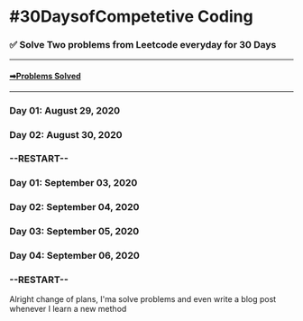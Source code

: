 # #30DaysofCompetetive Coding
### ✅ Solve Two problems from Leetcode everyday for 30 Days
***
#### [➡Problems Solved](https://github.com/AbhiramReddyD/Algorithm-DataStructures/tree/master/%2330DaysofLeetcode)
***
### Day 01: August 29, 2020
### Day 02: August 30, 2020
### --RESTART--
### Day 01: September 03, 2020
### Day 02: September 04, 2020
### Day 03: September 05, 2020
### Day 04: September 06, 2020
### --RESTART--
Alright change of plans, I'ma solve problems and even write a blog post whenever I learn a new method
